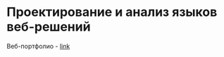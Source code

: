 # Проектирование и анализ языков веб-решений
Веб-портфолио - [link](https://monssena.github.io/DTD/)
